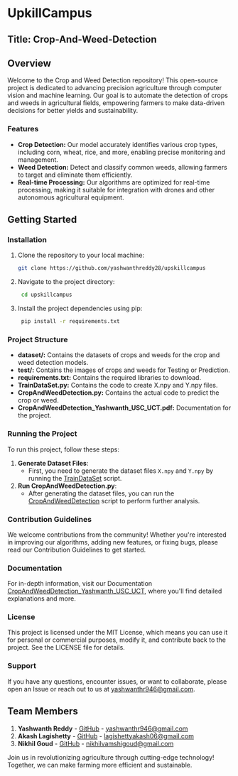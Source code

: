 # UpkillCampus
## Title: Crop-And-Weed-Detection

## Overview
Welcome to the Crop and Weed Detection repository! This open-source project is dedicated to advancing precision agriculture through computer vision and machine learning. Our goal is to automate the detection of crops and weeds in agricultural fields, empowering farmers to make data-driven decisions for better yields and sustainability.

### Features
- **Crop Detection:** Our model accurately identifies various crop types, including corn, wheat, rice, and more, enabling precise monitoring and management.
- **Weed Detection:** Detect and classify common weeds, allowing farmers to target and eliminate them efficiently.
- **Real-time Processing:** Our algorithms are optimized for real-time processing, making it suitable for integration with drones and other autonomous agricultural equipment.

## Getting Started

### Installation
1. Clone the repository to your local machine:
   ```bash
   git clone https://github.com/yashwanthreddy28/upskillcampus

2. Navigate to the project directory:
   ```bash
    cd upskillcampus
   
3. Install the project dependencies using pip:
   ```bash
    pip install -r requirements.txt

### Project Structure
- **dataset/:** Contains the datasets of crops and weeds for the crop and weed detection models.
- **test/:** Contains the images of crops and weeds for Testing or Prediction.
- **requirements.txt:** Contains the required libraries to download.
- **TrainDataSet.py:** Contains the code to create X.npy and Y.npy files.
- **CropAndWeedDetection.py:** Contains the actual code to predict the crop or weed.
- **CropAndWeedDetection_Yashwanth_USC_UCT.pdf:** Documentation for the project.

### Running the Project
To run this project, follow these steps:
1. **Generate Dataset Files**:
   - First, you need to generate the dataset files `X.npy` and `Y.npy` by running the [TrainDataSet](https://github.com/yashwanthreddy28/upskillcampus/blob/main/TrainDataSet.py) script.
2. **Run CropAndWeedDetection.py**:
   - After generating the dataset files, you can run the [CropAndWeedDetection](https://github.com/yashwanthreddy28/upskillcampus/blob/main/CropAndWeedDetection.py) script to perform further analysis.

### Contribution Guidelines
We welcome contributions from the community! Whether you're interested in improving our algorithms, adding new features, or fixing bugs, please read our Contribution Guidelines to get started.

### Documentation
For in-depth information, visit our Documentation [CropAndWeedDetection_Yashwanth_USC_UCT](https://github.com/yashwanthreddy28/upskillcampus/blob/main/CropAndWeedDetection_Yashwanth_USC_UCT.pdf), where you'll find detailed explanations and more.

### License
This project is licensed under the MIT License, which means you can use it for personal or commercial purposes, modify it, and contribute back to the project. See the LICENSE file for details.

### Support
If you have any questions, encounter issues, or want to collaborate, please open an Issue or reach out to us at yashwanthr946@gmail.com.
## Team Members
1. **Yashwanth Reddy** - [GitHub](https://github.com/yashwanthreddy28) - yashwanthr946@gmail.com
2. **Akash Lagishetty** - [GitHub](https://github.com/AkashLagishetty) - lagishettyakash06@gmail.com
3. **Nikhil Goud** - [GitHub](https://github.com/NIKHIL2232) - nikhilvamshigoud@gmail.com

Join us in revolutionizing agriculture through cutting-edge technology! Together, we can make farming more efficient and sustainable.
